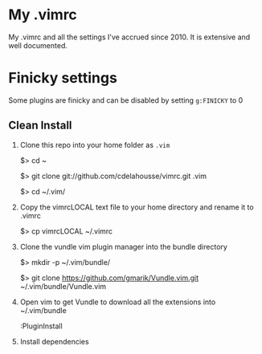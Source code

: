 # My .vimrc

My .vimrc and all the settings I've accrued since 2010. It is extensive and well
documented.

# Finicky settings
Some plugins are finicky and can be disabled by setting `g:FINICKY` to 0

## Clean Install

1. Clone this repo into your home folder as `.vim`

    $> cd ~

    $> git clone git://github.com/cdelahousse/vimrc.git .vim

    $> cd ~/.vim/


1. Copy the vimrcLOCAL text file to your home directory and rename it to .vimrc

    $> cp vimrcLOCAL ~/.vimrc

1. Clone the vundle vim plugin manager into the bundle directory

    $> mkdir -p ~/.vim/bundle/

    $> git clone https://github.com/gmarik/Vundle.vim.git ~/.vim/bundle/Vundle.vim

1. Open vim to get Vundle to download all the extensions into ~/.vim/bundle

    :PluginInstall

1. Install dependencies
